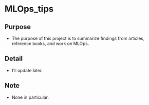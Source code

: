 # MLOps_tips

## Purpose

* The purpose of this project is to summarize findings from articles, reference books, and work on MLOps.

## Detail

* I'll update later.

## Note

* None in particular.


